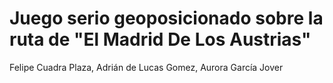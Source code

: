 # Juego serio geoposicionado sobre la ruta de "El Madrid De Los Austrias"
Felipe Cuadra Plaza, Adrián de Lucas Gomez, Aurora García Jover
